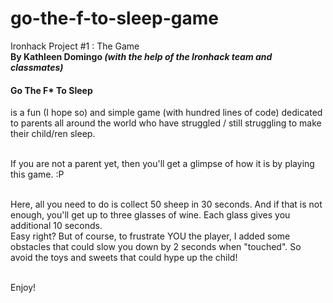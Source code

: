 # go-the-f-to-sleep-game
Ironhack Project #1 : The Game<br>
<b>By Kathleen Domingo <i>(with the help of the Ironhack team and classmates)</i></b>

<h4>Go The F* To Sleep</h4> is a fun (I hope so) and simple game (with hundred lines of code)
dedicated to parents all around the world who have struggled / still struggling to make their child/ren sleep.<br><br>

If you are not a parent yet, then you'll get a glimpse of how it is by playing this game. :P <br><br>

Here, all you need to do is collect 50 sheep in 30 seconds. And if that is not enough, you'll get up to three glasses of wine.
Each glass gives you additional 10 seconds. <br>
Easy right? But of course, to frustrate YOU the player, I added some obstacles that
could slow you down by 2 seconds when "touched". So avoid the toys and sweets that could hype up the child!<br><br>

Enjoy!
